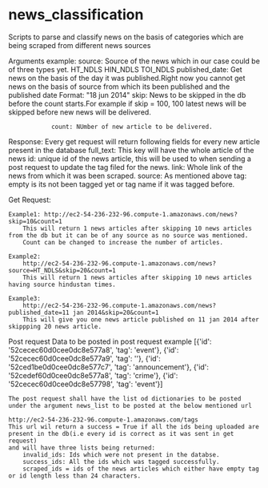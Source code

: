 news_classification
===================

Scripts to parse and classify news on the basis of categories which are being scraped from different news sources

Arguments example:
                source: Source of the news which in our case could be of three types yet.
                        HT_NDLS
                        HIN_NDLS
                        TOI_NDLS
                published_date:
                        Get news on the basis of the day it was published.Right now you cannot get news on the basis of
                        source from which its been published and the published date
                        Format:
                                "18 jun 2014"
                skip:
                        News to be skipped in the db before the count starts.For example if skip = 100, 100 latest news will
                        be skipped before new news will be delivered.

                count: NUmber of new article to be delivered.

Response: Every get request will return following fields for every new article present in the database
		full_text: This key will have the whole article of the news
		id: unique id of the news article, this will be used to when sending a post request to update the tag filed for the news.
		link: Whole link of the news from which it was been scraped.
		source: As mentioned above
		tag: empty is its not been tagged yet or tag name if it was tagged before.

Get Request:

	Example1: http://ec2-54-236-232-96.compute-1.amazonaws.com/news?skip=10&count=1
		This will return 1 news articles after skipping 10 news articles from the db but it can be of any source as no source was mentioned.
		Count can be changed to increase the number of articles.
	
	Example2:
		http://ec2-54-236-232-96.compute-1.amazonaws.com/news?source=HT_NDLS&skip=20&count=1
		This will return 1 news articles after skipping 10 news articles having source hindustan times.

	Example3:
		http://ec2-54-236-232-96.compute-1.amazonaws.com/news?published_date=11 jan 2014&skip=20&count=1
		This will give you one news article published on 11 jan 2014 after skippping 20 news article.	
	

Post request
Data to be posted in post request example
	[{'id': '52cecec60d0cee0dc8e577a8', 'tag': 'event'},
 	{'id': '52cecec60d0cee0dc8e577a9', 'tag': ''},
 	{'id': '52ced1be0d0cee0dc8e577c7', 'tag': 'announcement'},
 	{'id': '52cedef60d0cee0dc8e577a8', 'tag': 'crime'},
	{'id': '52cecec60d0cee0dc8e57798', 'tag': 'event'}]

	The post request shall have the list od dictionaries to be posted under the argument news_list to be posted at the below mentioned url
	
	http://ec2-54-236-232-96.compute-1.amazonaws.com/tags
	This url wil return a success = True if all the ids being uploaded are present in the db(i.e every id is correct as it was sent in get request)
	and will have three lists being returned:
		invalid_ids: Ids which were not present in the databse.
		success_ids: All the ids which was tagged successfully.
		scraped_ids = ids of the news articles which either have empty tag or id length less than 24 characters.

